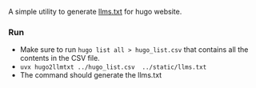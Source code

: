 A simple utility to generate [llms.txt](https://llmstxt.org/) for hugo website.

### Run

- Make sure to run `hugo list all > hugo_list.csv` that contains all the contents in the CSV file.
- `uvx hugo2llmtxt ../hugo_list.csv  ../static/llms.txt`
- The command should generate the llms.txt


